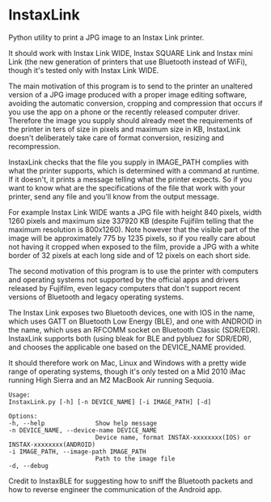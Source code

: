 # InstaxLink
Python utility to print a JPG image to an Instax Link printer.

It should work with Instax Link WIDE, Instax SQUARE Link and Instax mini Link (the new generation of printers that use Bluetooth instead of WiFi), though it's tested only with Instax Link WIDE.

The main motivation of this program is to send to the printer an unaltered version of a JPG image produced with a proper image editing software, avoiding the automatic conversion, cropping and compression that occurs if you use the app on a phone or the recently released computer driver. Therefore the image you supply should already meet the requirements of the printer in ters of size in pixels and maximum size in KB, InstaxLink doesn't deliberately take care of format conversion, resizing and recompression.

InstaxLink checks that the file you supply in IMAGE_PATH complies with what the printer supports, which is determined with a command at runtime. If it doesn't, it prints a message telling what the printer expects. So if you want to know what are the specifications of the file that work with your printer, send any file and you'll know from the output message.

For example Instax Link WIDE wants a JPG file with height 840 pixels, width 1260 pixels and maximum size 337920 KB (despite Fujifilm telling that the maximum resolution is 800x1260). Note however that the visible part of the image will be approximately 775 by 1235 pixels, so if you really care about not having it cropped when exposed to the film, provide a JPG with a white border of 32 pixels at each long side and of 12 pixels on each short side.

The second motivation of this program is to use the printer with computers and operating systems not supported by the official apps and drivers released by Fujifilm, even legacy computers that don't support recent versions of Bluetooth and legacy operating systems.

The Instax Link exposes two Bluetooth devices, one with IOS in the name, which uses GATT on Bluetooth Low Energy (BLE), and one with ANDROID in the name, which uses an RFCOMM socket on Bluetooth Classic (SDR/EDR). InstaxLink supports both (using bleak for BLE and pybluez for SDR/EDR), and chooses the applicable one based on the DEVICE_NAME provided.

It should therefore work on Mac, Linux and Windows with a pretty wide range of operating systems, though it's only tested on a Mid 2010 iMac running High Sierra and an M2 MacBook Air running Sequoia.

    Usage:
    InstaxLink.py [-h] [-n DEVICE_NAME] [-i IMAGE_PATH] [-d]

    Options:
    -h, --help              Show help message
    -n DEVICE_NAME, --device-name DEVICE_NAME
                            Device name, format INSTAX-xxxxxxxx(IOS) or INSTAX-xxxxxxxx(ANDROID)
    -i IMAGE_PATH, --image-path IMAGE_PATH
                            Path to the image file
    -d, --debug

Credit to InstaxBLE for suggesting how to sniff the Bluetooth packets and how to reverse engineer the communication of the Android app.
